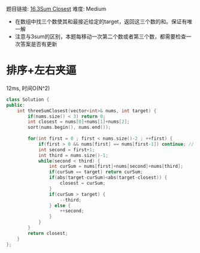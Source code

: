 题目链接: [16.3Sum Closest][1]
难度: Medium

- 在数组中找三个数使其和最接近给定的target，返回这三个数的和。保证有唯一解
- 注意与3sum的区别，本题每移动一次第二个数或者第三个数，都需要检查一次答案是否有更新

# 排序+左右夹逼 
12ms, 时间O(N^2)

```cpp
class Solution {
public:
	int threeSumClosest(vector<int>& nums, int target) {
		if(nums.size() < 3) return 0;
		int closest = nums[0]+nums[1]+nums[2];
		sort(nums.begin(), nums.end());
		
		for(int first = 0 ; first < nums.size()-2 ; ++first) {
			if(first > 0 && nums[first] == nums[first-1]) continue; // skip duplication
			int second = first+1;
			int third = nums.size()-1;            
			while(second < third) {
				int curSum = nums[first]+nums[second]+nums[third];
				if(curSum == target) return curSum;
				if(abs(target-curSum)<abs(target-closest)) {
					closest = curSum;
				}
				if(curSum > target) {
					--third;
				} else {
					++second;
				}
			}
		}
		return closest;
	}
};
```


[1]: https://leetcode.com/problems/3sum-closest/